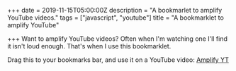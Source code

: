 +++
date = 2019-11-15T05:00:00Z
description = "A bookmarlet to amplify YouTube videos."
tags = ["javascript", "youtube"]
title = "A bookmarklet to amplify YouTube"

+++
Want to amplify YouTube videos? Often when I'm watching one I'll find it isn't loud enough. That's when I use this bookmarklet.

Drag this to your bookmarks bar, and use it on a YouTube video: <a href='javascript:(function () { function amplifyMedia(mediaElem, multiplier) { var context = new (window.AudioContext || window.webkitAudioContext), result = { context: context, source: context.createMediaElementSource(mediaElem), gain: context.createGain(), media: mediaElem, amplify: function(multiplier) { result.gain.gain.value = multiplier; }, getAmpLevel: function() { return result.gain.gain.value; } }; result.source.connect(result.gain); result.gain.connect(context.destination); result.amplify(multiplier); return result; } amplifyMedia(document.querySelector(".html5-main-video"), 3.5); })()'>Amplify YT</a>